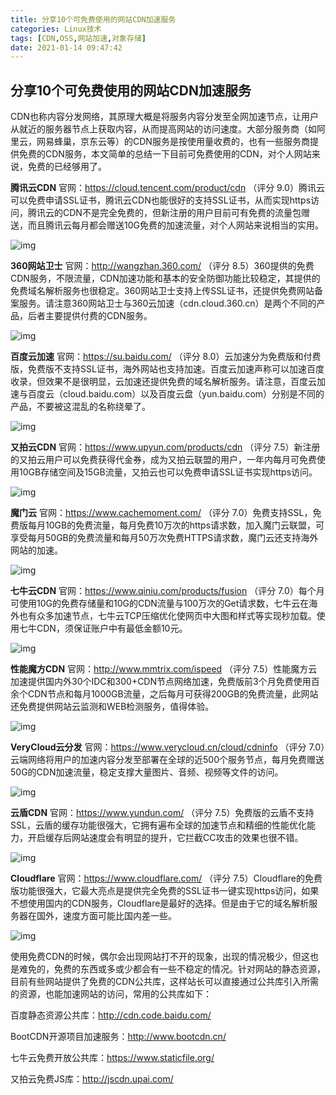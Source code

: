 ```yaml
---
title: 分享10个可免费使用的网站CDN加速服务
categories: Linux技术
tags: [CDN,OSS,网站加速,对象存储]
date: 2021-01-14 09:47:42
---
```

## 分享10个可免费使用的网站CDN加速服务
CDN也称内容分发网络，其原理大概是将服务内容分发至全网加速节点，让用户从就近的服务器节点上获取内容，从而提高网站的访问速度。大部分服务商（如阿里云，网易蜂巢，京东云等）的CDN服务是按使用量收费的，也有一些服务商提供免费的CDN服务，本文简单的总结一下目前可免费使用的CDN，对个人网站来说，免费的已经够用了。

**腾讯云CDN** 官网：https://cloud.tencent.com/product/cdn
（评分 9.0）腾讯云可以免费申请SSL证书，腾讯云CDN也能很好的支持SSL证书，从而实现https访问，腾讯云的CDN不是完全免费的，但新注册的用户目前可有免费的流量包赠送，而且腾讯云每月都会赠送10G免费的加速流量，对个人网站来说相当的实用。

![img](https://cos.vlinux.cn/www-vlinux-cn-blog-img/gitee-backup/img-master/image/645365-20190526131724248-818699815.png)

 

**360网站卫士** 官网：http://wangzhan.360.com/
（评分 8.5）360提供的免费CDN服务，不限流量，CDN加速功能和基本的安全防御功能比较稳定，其提供的免费域名解析服务也很稳定。360网站卫士支持上传SSL证书，还提供免费网站备案服务。请注意360网站卫士与360云加速（cdn.cloud.360.cn）是两个不同的产品，后者主要提供付费的CDN服务。

![img](https://cos.vlinux.cn/www-vlinux-cn-blog-img/gitee-backup/img-master/image/645365-20190526131933401-1179452108.png)

 

**百度云加速** 官网：https://su.baidu.com/
（评分 8.0）云加速分为免费版和付费版，免费版不支持SSL证书，海外网站也支持加速。百度云加速声称可以加速百度收录，但效果不是很明显，云加速还提供免费的域名解析服务。请注意，百度云加速与百度云（cloud.baidu.com）以及百度云盘（yun.baidu.com）分别是不同的产品，不要被这混乱的名称绕晕了。

![img](https://cos.vlinux.cn/www-vlinux-cn-blog-img/gitee-backup/img-master/image/645365-20190526131954602-397623773.png)

 

**又拍云CDN** 官网：https://www.upyun.com/products/cdn
（评分 7.5）新注册的又拍云用户可以免费获得代金券，成为又拍云联盟的用户，一年内每月可免费使用10GB存储空间及15GB流量，又拍云也可以免费申请SSL证书实现https访问。

![img](https://cos.vlinux.cn/www-vlinux-cn-blog-img/gitee-backup/img-master/image/645365-20190526132005948-483680210.png)

 

**魔门云** 官网：https://www.cachemoment.com/
（评分 7.0）免费支持SSL，免费版每月10GB的免费流量，每月免费10万次的https请求数，加入魔门云联盟，可享受每月50GB的免费流量和每月50万次免费HTTPS请求数，魔门云还支持海外网站的加速。

![img](https://cos.vlinux.cn/www-vlinux-cn-blog-img/gitee-backup/img-master/image/645365-20190526132017656-2035711731.png)

 

**七牛云CDN** 官网：https://www.qiniu.com/products/fusion
（评分 7.0）每个月可使用10G的免费存储量和10G的CDN流量与100万次的Get请求数，七牛云在海外也有众多加速节点，七牛云TCP压缩优化使网页中大图和样式等实现秒加载。使用七牛CDN，须保证账户中有最低金额10元。

![img](https://cos.vlinux.cn/www-vlinux-cn-blog-img/gitee-backup/img-master/image/645365-20190526132030382-1609637966.png)

 

**性能魔方CDN** 官网：http://www.mmtrix.com/ispeed
（评分 7.5）性能魔方云加速提供国内外30个IDC和300+CDN节点网络加速，免费版前3个月免费使用百余个CDN节点和每月1000GB流量，之后每月可获得200GB的免费流量，此网站还免费提供网站云监测和WEB检测服务，值得体验。

![img](https://cos.vlinux.cn/www-vlinux-cn-blog-img/gitee-backup/img-master/image/645365-20190526132044512-1291173303.png)

 

**VeryCloud云分发** 官网：https://www.verycloud.cn/cloud/cdninfo
（评分 7.0）云端网络将用户的加速内容分发至部署在全球的近500个服务节点，每月免费赠送50G的CDN加速流量，稳定支撑大量图片、音频、视频等文件的访问。

![img](https://cos.vlinux.cn/www-vlinux-cn-blog-img/gitee-backup/img-master/image/645365-20190526132056003-1963199958.png)

 

 

**云盾CDN** 官网：https://www.yundun.com/
（评分 7.5）免费版的云盾不支持SSL，云盾的缓存功能很强大，它拥有遍布全球的加速节点和精细的性能优化能力，开启缓存后网站速度会有明显的提升，它拦截CC攻击的效果也很不错。

![img](https://cos.vlinux.cn/www-vlinux-cn-blog-img/gitee-backup/img-master/image/645365-20190526132319733-428557093.png)





 

 

**Cloudflare** 官网：https://www.cloudflare.com/
（评分 7.5）Cloudflare的免费版功能很强大，它最大亮点是提供完全免费的SSL证书一键实现https访问，如果不想使用国内的CDN服务，Cloudflare是最好的选择。但是由于它的域名解析服务器在国外，速度方面可能比国内差一些。

![img](https://cos.vlinux.cn/www-vlinux-cn-blog-img/gitee-backup/img-master/image/645365-20190526132337259-363372808.png)

 

 

使用免费CDN的时候，偶尔会出现网站打不开的现象，出现的情况极少，但这也是难免的，免费的东西或多或少都会有一些不稳定的情况。针对网站的静态资源，目前有些网站提供了免费的CDN公共库，这样站长可以直接通过公共库引入所需的资源，也能加速网站的访问，常用的公共库如下：

 

百度静态资源公共库：http://cdn.code.baidu.com/

BootCDN开源项目加速服务：http://www.bootcdn.cn/

七牛云免费开放公共库：https://www.staticfile.org/

又拍云免费JS库：http://jscdn.upai.com/